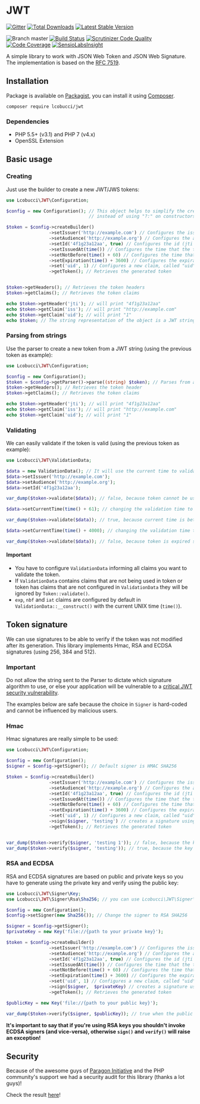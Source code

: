 # JWT
[![Gitter](https://img.shields.io/badge/GITTER-JOIN%20CHAT%20%E2%86%92-brightgreen.svg?style=flat-square)](https://gitter.im/lcobucci/jwt?utm_source=badge&utm_medium=badge&utm_campaign=pr-badge&utm_content=badge)
[![Total Downloads](https://img.shields.io/packagist/dt/lcobucci/jwt.svg?style=flat-square)](https://packagist.org/packages/lcobucci/jwt)
[![Latest Stable Version](https://img.shields.io/packagist/v/lcobucci/jwt.svg?style=flat-square)](https://packagist.org/packages/lcobucci/jwt)

![Branch master](https://img.shields.io/badge/branch-master-brightgreen.svg?style=flat-square)
[![Build Status](https://img.shields.io/travis/lcobucci/jwt/master.svg?style=flat-square)](http://travis-ci.org/#!/lcobucci/jwt)
[![Scrutinizer Code Quality](https://img.shields.io/scrutinizer/g/lcobucci/jwt/master.svg?style=flat-square)](https://scrutinizer-ci.com/g/lcobucci/jwt/?branch=master)
[![Code Coverage](https://img.shields.io/scrutinizer/coverage/g/lcobucci/jwt/master.svg?style=flat-square)](https://scrutinizer-ci.com/g/lcobucci/jwt/?branch=master)
[![SensioLabsInsight](https://insight.sensiolabs.com/projects/9c90ed7d-17de-4ba0-9ee0-3cf9c2f43f66/mini.png)](https://insight.sensiolabs.com/projects/9c90ed7d-17de-4ba0-9ee0-3cf9c2f43f66)

A simple library to work with JSON Web Token and JSON Web Signature.
The implementation is based on the [RFC 7519](https://tools.ietf.org/html/rfc7519).

## Installation

Package is available on [Packagist](http://packagist.org/packages/lcobucci/jwt),
you can install it using [Composer](http://getcomposer.org).

```shell
composer require lcobucci/jwt
```

### Dependencies

- PHP 5.5+ (v3.1) and PHP 7 (v4.x)
- OpenSSL Extension

## Basic usage

### Creating

Just use the builder to create a new JWT/JWS tokens:

```php
use Lcobucci\JWT\Configuration;

$config = new Configuration(); // This object helps to simplify the creation of the dependencies
                               // instead of using "?:" on constructors.

$token = $config->createBuilder()
                ->setIssuer('http://example.com') // Configures the issuer (iss claim)
                ->setAudience('http://example.org') // Configures the audience (aud claim)
                ->setId('4f1g23a12aa', true) // Configures the id (jti claim), replicating as a header item
                ->setIssuedAt(time()) // Configures the time that the token was issue (iat claim)
                ->setNotBefore(time() + 60) // Configures the time that the token can be used (nbf claim)
                ->setExpiration(time() + 3600) // Configures the expiration time of the token (exp claim)
                ->set('uid', 1) // Configures a new claim, called "uid"
                ->getToken(); // Retrieves the generated token


$token->getHeaders(); // Retrieves the token headers
$token->getClaims(); // Retrieves the token claims

echo $token->getHeader('jti'); // will print "4f1g23a12aa"
echo $token->getClaim('iss'); // will print "http://example.com"
echo $token->getClaim('uid'); // will print "1"
echo $token; // The string representation of the object is a JWT string (pretty easy, right?)
```

### Parsing from strings

Use the parser to create a new token from a JWT string (using the previous token as example):

```php
use Lcobucci\JWT\Configuration;

$config = new Configuration();
$token = $config->getParser()->parse((string) $token); // Parses from a string
$token->getHeaders(); // Retrieves the token header
$token->getClaims(); // Retrieves the token claims

echo $token->getHeader('jti'); // will print "4f1g23a12aa"
echo $token->getClaim('iss'); // will print "http://example.com"
echo $token->getClaim('uid'); // will print "1"
```

### Validating

We can easily validate if the token is valid (using the previous token as example):

```php
use Lcobucci\JWT\ValidationData;

$data = new ValidationData(); // It will use the current time to validate (iat, nbf and exp)
$data->setIssuer('http://example.com');
$data->setAudience('http://example.org');
$data->setId('4f1g23a12aa');

var_dump($token->validate($data)); // false, because token cannot be used before of now() + 60

$data->setCurrentTime(time() + 61); // changing the validation time to future

var_dump($token->validate($data)); // true, because current time is between "nbf" and "exp" claims

$data->setCurrentTime(time() + 4000); // changing the validation time to future

var_dump($token->validate($data)); // false, because token is expired since current time is greater than exp
```

#### Important

- You have to configure ```ValidationData``` informing all claims you want to validate the token.
- If ```ValidationData``` contains claims that are not being used in token or token has claims that are not
configured in ```ValidationData``` they will be ignored by ```Token::validate()```.
- ```exp```, ```nbf``` and ```iat``` claims are configured by default in ```ValidationData::__construct()```
with the current UNIX time (```time()```).

## Token signature

We can use signatures to be able to verify if the token was not modified after its generation. This library implements Hmac, RSA and ECDSA signatures (using 256, 384 and 512).

### Important

Do not allow the string sent to the Parser to dictate which signature algorithm
to use, or else your application will be vulnerable to a [critical JWT security vulnerability](https://auth0.com/blog/2015/03/31/critical-vulnerabilities-in-json-web-token-libraries).

The examples below are safe because the choice in `Signer` is hard-coded and
cannot be influenced by malicious users.

### Hmac

Hmac signatures are really simple to be used:

```php
use Lcobucci\JWT\Configuration;

$config = new Configuration();
$signer = $config->getSigner(); // Default signer is HMAC SHA256

$token = $config->createBuilder()
                ->setIssuer('http://example.com') // Configures the issuer (iss claim)
                ->setAudience('http://example.org') // Configures the audience (aud claim)
                ->setId('4f1g23a12aa', true) // Configures the id (jti claim), replicating as a header item
                ->setIssuedAt(time()) // Configures the time that the token was issue (iat claim)
                ->setNotBefore(time() + 60) // Configures the time that the token can be used (nbf claim)
                ->setExpiration(time() + 3600) // Configures the expiration time of the token (exp claim)
                ->set('uid', 1) // Configures a new claim, called "uid"
                ->sign($signer, 'testing') // creates a signature using "testing" as key
                ->getToken(); // Retrieves the generated token


var_dump($token->verify($signer, 'testing 1')); // false, because the key is different
var_dump($token->verify($signer, 'testing')); // true, because the key is the same
```

### RSA and ECDSA

RSA and ECDSA signatures are based on public and private keys so you have to generate using the private key and verify using the public key:

```php
use Lcobucci\JWT\Signer\Key;
use Lcobucci\JWT\Signer\Rsa\Sha256; // you can use Lcobucci\JWT\Signer\Ecdsa\Sha256 if you're using ECDSA keys

$config = new Configuration();
$config->setSigner(new Sha256()); // Change the signer to RSA SHA256

$signer = $config->getSigner();
$privateKey = new Key('file://{path to your private key}');

$token = $config->createBuilder()
                ->setIssuer('http://example.com') // Configures the issuer (iss claim)
                ->setAudience('http://example.org') // Configures the audience (aud claim)
                ->setId('4f1g23a12aa', true) // Configures the id (jti claim), replicating as a header item
                ->setIssuedAt(time()) // Configures the time that the token was issue (iat claim)
                ->setNotBefore(time() + 60) // Configures the time that the token can be used (nbf claim)
                ->setExpiration(time() + 3600) // Configures the expiration time of the token (exp claim)
                ->set('uid', 1) // Configures a new claim, called "uid"
                ->sign($signer,  $privateKey) // creates a signature using your private key
                ->getToken(); // Retrieves the generated token

$publicKey = new Key('file://{path to your public key}');

var_dump($token->verify($signer, $publicKey)); // true when the public key was generated by the private one =)
```

**It's important to say that if you're using RSA keys you shouldn't invoke ECDSA signers (and vice-versa), otherwise ```sign()``` and ```verify()``` will raise an exception!**

## Security

Because of the awesome guys of [Paragon Initiative](https://paragonie.com) and the
PHP community's support we had a security audit for this library (thanks a lot guys)!

Check the result [here](https://paragonie.com/audit/UGCwpFmaIkQ085l7)!
